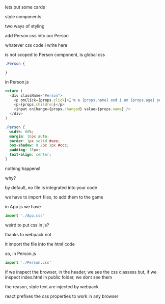 lets put some cards

style components

two ways of styling

add Person.css into our Person

whatever css code i write here

is not scoped to Person component, is global css

```css
.Person {

}
```

in Person.js

```js
return (
  <div className="Person">
    <p onClick={props.click}>I'm a {props.name} and i am {props.age} years old!</p>
    <p>{props.children}</p>
    <input onChange={props.changed} value={props.name} />
  </div>
)
```

```css
.Person {
  width: 60%;
  margin: 16px auto;
  border: 1px solid #eee;
  box-shadow: 0 2px 3px #ccc;
  padding: 16px;
  text-align: center;
}
```

nothing happens!

why?

by default, no file is integrated into your code

we have to import files, to add them to the game

in App.js we have

```js
import './App.css'
```
weird to put css in js?

thanks to webpack not

it import the file into the html code

so, in Person.js

```js
import './Person.css'
```
if we inspect the browser, in the header, we see the css classess
but, if we inspect index.html in public folder, we dont see them

the reason, style text are injected by webpack

react prefixes the css properties to work in any browser




















